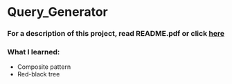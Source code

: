 # Query_Generator

### For a description of this project, read README.pdf or click [here](https://github.com/fxnolimit/Query_Generator/blob/master/Requirements.pdf)

### What I learned:
- Composite pattern
- Red-black tree

